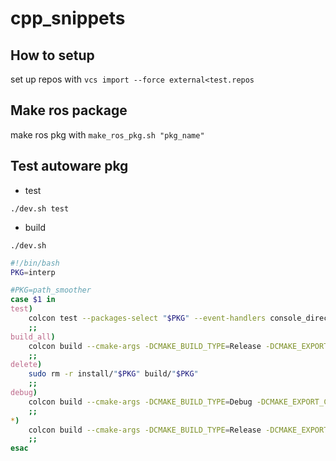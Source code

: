 # cpp_snippets

## How to setup

set up repos with `vcs import --force external<test.repos`

## Make ros package

make ros pkg with `make_ros_pkg.sh "pkg_name"`

## Test autoware pkg

- test

`./dev.sh test`

- build

`./dev.sh`

```.bash
#!/bin/bash
PKG=interp

#PKG=path_smoother
case $1 in
test)
    colcon test --packages-select "$PKG" --event-handlers console_direct+
    ;;
build_all)
    colcon build --cmake-args -DCMAKE_BUILD_TYPE=Release -DCMAKE_EXPORT_COMPILE_COMMANDS=ON -DCMAKE_C_COMPILER_LAUNCHER=ccache -DCMAKE_CXX_COMPILER_LAUNCHER=ccache --symlink-install --continue-on-error
    ;;
delete)
    sudo rm -r install/"$PKG" build/"$PKG"
    ;;
debug)
    colcon build --cmake-args -DCMAKE_BUILD_TYPE=Debug -DCMAKE_EXPORT_COMPILE_COMMANDS=ON --symlink-install --packages-select "$PKG"
    ;;
*)
    colcon build --cmake-args -DCMAKE_BUILD_TYPE=Release -DCMAKE_EXPORT_COMPILE_COMMANDS=ON -DCMAKE_C_COMPILER_LAUNCHER=ccache -DCMAKE_CXX_COMPILER_LAUNCHER=ccache --symlink-install --packages-select "$PKG"
    ;;
esac
```
